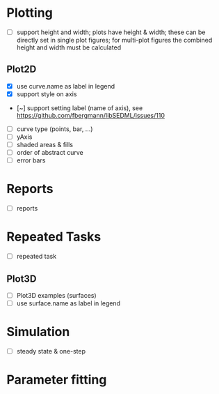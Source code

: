 # Plotting
- [ ] support height and width;
      plots have height & width; these can be directly set in single plot figures;
      for multi-plot figures the combined height and width must be calculated
## Plot2D
- [x] use curve.name as label in legend
- [x] support style on axis
- [~] support setting label (name of axis), see https://github.com/fbergmann/libSEDML/issues/110
- [ ] curve type (points, bar, ...)
- [ ] yAxis  
- [ ] shaded areas & fills
- [ ] order of abstract curve
- [ ] error bars

# Reports
- [ ] reports
# Repeated Tasks
- [ ] repeated task

## Plot3D
- [ ] Plot3D examples (surfaces)
- [ ] use surface.name as label in legend

# Simulation
- [ ] steady state & one-step

# Parameter fitting
